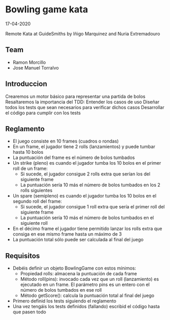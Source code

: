 # Bowling game kata

17-04-2020

Remote Kata at GuideSmiths by Iñigo Marquinez and Nuria Extremadouro

## Team

- Ramon Morcillo
- Jose Manuel Torralvo

## Introduccion

Crearemos un motor básico para representar una partida de bolos
Resaltaremos la importancia del TDD:
Entender los casos de uso
Diseñar todos los tests que sean necesarios para verificar dichos casos
Desarrollar el código para cumplir con los tests

## Reglamento

- El juego consiste en 10 frames (cuadros o rondas)
- En un frame, el jugador tiene 2 rolls (lanzamientos) y puede tumbar hasta 10 bolos
- La puntuación del frame es el número de bolos tumbados
- Un strike (pleno) es cuando el jugador tumba los 10 bolos en el primer roll de un frame:
  - Si sucede, el jugador consigue 2 rolls extra que serían los del siguiente frame
  - La puntuación sería 10 más el número de bolos tumbados en los 2 rolls siguientes
- Un spare (semipleno) es cuando el jugador tumba los 10 bolos en el segundo roll del frame:
  - Si sucede, el jugador consigue 1 roll extra que sería el primer roll del siguiente frame
  - La puntuación sería 10 más el número de bolos tumbados en el siguiente roll
- En el décimo frame el jugador tiene permitido lanzar los rolls extra que consiga en ese mismo frame hasta un máximo de 3
- La puntuación total sólo puede ser calculada al final del juego

## Requisitos

- Debéis definir un objeto BowlingGame con estos mínimos:
  - Propiedad rolls: almacena la puntuación de cada frame
  - Método roll(pins): invocado cada vez que un roll (lanzamiento) es ejecutado en un frame. El parámetro pins es un entero con el número de bolos tumbados en ese roll
  - Método getScore(): calcula la puntuación total al final del juego
- Primero definid los tests siguiendo el reglamento
- Una vez tengáis los tests definidos (fallando) escribid el código hasta que pasen todo
